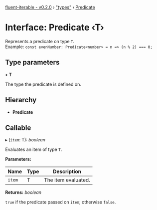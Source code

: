 [fluent-iterable - v0.2.0](../README.md) › ["types"](../modules/_types_.md) › [Predicate](_types_.predicate.md)

# Interface: Predicate ‹**T**›

Represents a predicate on type `T`.<br>
  Example: `const evenNumber: Predicate<number> = n => (n % 2) === 0;`

## Type parameters

▪ **T**

The type the predicate is defined on.

## Hierarchy

* **Predicate**

## Callable

▸ (`item`: T): *boolean*

Evaluates an item of type `T`.

**Parameters:**

Name | Type | Description |
------ | ------ | ------ |
`item` | T | The item evaluated. |

**Returns:** *boolean*

`true` if the predicate passed on `item`; otherwise `false`.
